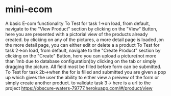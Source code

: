# mini-ecom
A basic E-com functionality
To Test for task 1->on load, from default, navigate to the "View Product" section by clicking on the "View" Button, here you are presented with a pictorial view of the products already created. by clicking on any of the pictures, a more detail page is loaded ,on the more detail page, you can either edit or delete a a product
To Test for task 2->on load, from default, navigate to the "Create Product" section by clicking on the "Create" Button, here you can upload a picture(not more than 1mb due to database configuration)by clicking on the tab or simply dragging the picture. All field most be filled before form can be submitted.
To Test for task 2b->when the for is filled and submitted you are given a pop up which gives the user the ability to either view a preivew of the form or simply create another product.
to validate task 3-> here is a url to the project https://obscure-waters-79777.herokuapp.com/#/product/view

